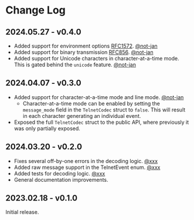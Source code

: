 # Change Log

## 2024.05.27 - v0.4.0

- Added support for environment options [RFC1572](https://www.rfc-editor.org/rfc/rfc1572.html). [@not-jan](https://github.com/not-jan)
- Added support for binary transmission [RFC856](https://www.rfc-editor.org/rfc/rfc856.html). [@not-jan](https://github.com/not-jan)
- Added support for Unicode characters in character-at-a-time mode. This is gated behind the `unicode` feature. [@not-jan](https://github.com/not-jan)

## 2024.04.07 - v0.3.0

- Added support for character-at-a-time mode and line mode.
  [@not-jan](https://github.com/not-jan)
  - Character-at-a-time mode can be enabled by setting the `message_mode` field
    in the `TelnetCodec` struct to `false`. This will result in each character
    generating an individual event.
- Exposed the full `TelnetCodec` struct to the public API, where previously it
  was only partially exposed.

## 2024.03.20 - v0.2.0

- Fixes several off-by-one errors in the decoding logic.
  [@xxx](https://github.com/xxx)
- Added raw message support in the TelnetEvent enum.
  [@xxx](https://github.com/xxx)
- Added tests for decoding logic. [@xxx](https://github.com/xxx)
- General documentation improvements.

## 2023.02.18 - v0.1.0

Initial release.

